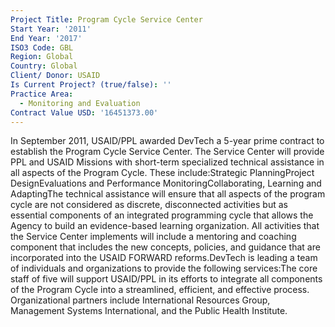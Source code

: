 ```yaml
---
Project Title: Program Cycle Service Center
Start Year: '2011'
End Year: '2017'
ISO3 Code: GBL
Region: Global
Country: Global
Client/ Donor: USAID
Is Current Project? (true/false): ''
Practice Area:
  - Monitoring and Evaluation
Contract Value USD: '16451373.00'
---
```

In September 2011, USAID/PPL awarded DevTech a 5-year prime contract to establish the Program Cycle Service Center. The Service Center will provide PPL and USAID Missions with short-term specialized technical assistance in all aspects of the Program Cycle. These include:Strategic PlanningProject DesignEvaluations and Performance MonitoringCollaborating, Learning and AdaptingThe technical assistance will ensure that all aspects of the program cycle are not considered as discrete, disconnected activities but as essential components of an integrated programming cycle that allows the Agency to build an evidence-based learning organization. All activities that the Service Center implements will include a mentoring and coaching  component that includes the new concepts, policies, and guidance that are incorporated into the USAID FORWARD reforms.DevTech is leading a team of individuals and organizations to provide the following services:The core staff of five will support USAID/PPL in its efforts to integrate all components of the Program Cycle into a streamlined, efficient, and effective process. Organizational partners include International Resources Group, Management Systems International, and the Public Health Institute.